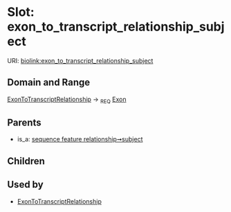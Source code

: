 
# Slot: exon_to_transcript_relationship_subject




URI: [biolink:exon_to_transcript_relationship_subject](https://w3id.org/biolink/vocab/exon_to_transcript_relationship_subject)


## Domain and Range

[ExonToTranscriptRelationship](ExonToTranscriptRelationship.md) ->  <sub>REQ</sub> [Exon](Exon.md)

## Parents

 *  is_a: [sequence feature relationship➞subject](sequence_feature_relationship_subject.md)

## Children


## Used by

 * [ExonToTranscriptRelationship](ExonToTranscriptRelationship.md)
